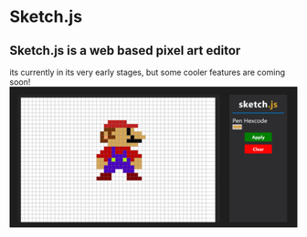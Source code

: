 <h1> Sketch.js </h1>
<h2> Sketch.js is a web based pixel art editor </h2>
its currently in its very early stages, but some cooler features are coming soon!

<img src = './Images/mario.png' />
